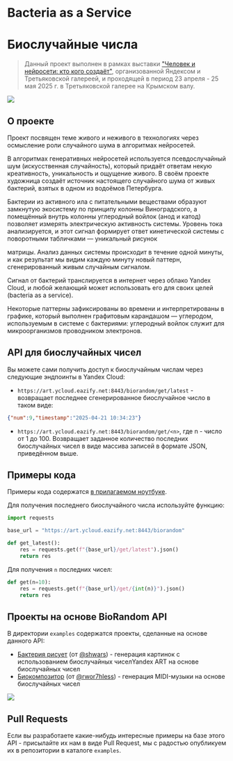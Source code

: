 # Bacteria as a Service
# Биослучайные числа

> Данный проект выполнен в рамках выставки ["Человек и нейросети: кто кого создаёт"](https://ya.ru/project/humanai), организованной Яндексом и Третьяковской галереей, и проходящей в период 23 апреля - 25 мая 2025 г. в Третьяковской галерее на Крымском валу.

![](img/exhib.jpeg)

## О проекте

Проект посвящен теме живого и неживого в технологиях через осмысление роли случайного шума в алгоритмах нейросетей.

В алгоритмах генеративных нейросетей используется псевдослучайный шум (искусственная случайность), который придаёт ответам некую креативность, уникальность и ощущение живого. В своём проекте художница создаёт источник настоящего случайного шума от живых бактерий, взятых в одном из водоёмов Петербурга.

Бактерии из активного ила с питательными веществами образуют замкнутую экосистему по принципу колонны Виноградского, а помещённый внутрь колонны углеродный войлок (анод и катод) позволяет измерять электрическую активность системы. Уровень тока анализируется, и этот сигнал формирует ответ кинетической системы с поворотными табличками — уникальный рисунок

матрицы. Анализ данных системы происходит в течение одной минуты, и как результат мы видим каждую минуту новый паттерн, сгенерированный живым случайным сигналом.

Сигнал от бактерий транслируется в интернет через облако Yandex Cloud, и любой желающий может использовать его для своих целей (bacteria as a service).

Некоторые паттерны зафиксированы во времени и интерпретированы в графике, который выполнен графитовым карандашом — углеродом, используемым в системе с бактериями: углеродный войлок служит для микроорганизмов проводником электронов.

## API для биослучайных чисел

Вы можете сами получить доступ к биослучайным числам через следующие эндпоинты в Yandex Cloud:

* `https://art.ycloud.eazify.net:8443/biorandom/get/latest` - возвращает последнее сгенерированное биослучайное число в таком виде:

```json
{"num":9,"timestamp":"2025-04-21 10:34:23"}
```
 
* `https://art.ycloud.eazify.net:8443/biorandom/get/<n>`, где n - число от 1 до 100. Возвращает заданное количество последних биослучайных чисел в виде массива записей в формате JSON, приведённом выше.

## Примеры кода

Примеры кода содержатся [в прилагаемом ноутбуке](biorandom.ipynb).

Для получения последнего биослучайного числа используйте функцию:

```python
import requests

base_url = "https://art.ycloud.eazify.net:8443/biorandom"

def get_latest():
    res = requests.get(f"{base_url}/get/latest").json()
    return res
```

Для получения `n` последних чисел:

```python
def get(n=10):
    res = requests.get(f"{base_url}/get/{int(n)}").json()
    return res
```

## Проекты на основе BioRandom API

В директории `examples` содержатся проекты, сделанные на основе данного API:

* [Бактерия рисует](examples/bacteria_draws/bacteria_draws.ipynb) (от [@shwars](https://github.com/shwars)) - генерация картинок с использованием биослучайных чиселYandex ART на основе биослучайных чисел
* [Биокомпозитор](examples/BioCompositor/README.md) (от [@rwor7hless](https://github.com/rwor7hless)) - генерация MIDI-музыки на основе биослучайных чисел

![](img/bacdraw.png)

## Pull Requests

Если вы разработаете какие-нибудь интересные примеры на базе этого API - присылайте их нам в виде Pull Request, мы с радостью опубликуем их в репозитории в каталоге `examples`.
